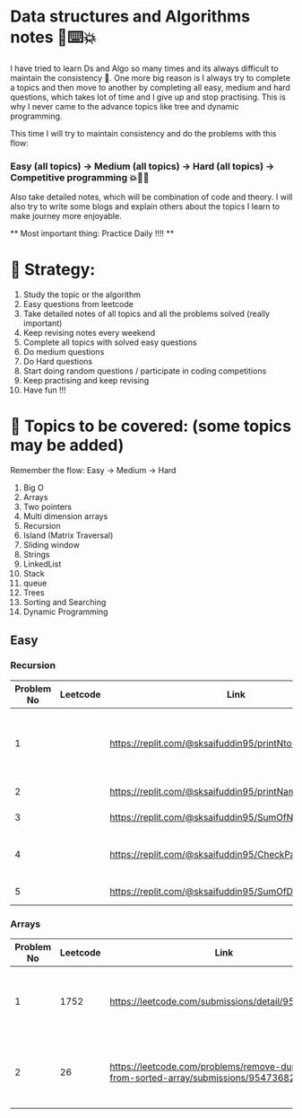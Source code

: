 # Data structures and Algorithms notes 📓⌨️💥
I have tried to learn Ds and Algo so many times and its always difficult to maintain the consistency 🥲. One more big reason is I always try to complete a topics and then move to another by completing all easy, medium and hard questions, which takes lot of time and I give up and stop practising. This is why I never came to the advance topics like tree and dynamic programming.

This time I will try to maintain consistency and do the problems with this flow:
### Easy (all topics) -> Medium (all topics) -> Hard (all topics) -> Competitive programming 💥🧑‍💻

Also take detailed notes, which will be combination of code and theory. I will also try to write some blogs and explain others about the topics I learn to make journey more enjoyable.

** Most important thing: Practice Daily !!!! **

# 💪 Strategy: 
1. Study the topic or the algorithm
2. Easy questions from leetcode
3. Take detailed notes of all topics and all the problems solved (really important)
4. Keep revising notes every weekend
5. Complete all topics with solved easy questions
6. Do medium questions
7. Do Hard questions
8. Start doing random questions / participate in coding competitions
9. Keep practising and keep revising
10. Have fun !!!

# 📔 Topics to be covered: (some topics may be added)
Remember the flow: Easy -> Medium -> Hard
1. Big O
2. Arrays
3. Two pointers
4. Multi dimension arrays
5. Recursion
6. Island (Matrix Traversal)
7. Sliding window
8. Strings
9. LinkedList
10. Stack
11. queue
12. Trees
13. Sorting and Searching
14. Dynamic Programming

## Easy

### Recursion
| Problem No  | Leetcode  | Link  | Learnings  | Solutions
|---|---|---|---|---|
| 1  |   | https://replit.com/@sksaifuddin95/printNto1  | Print numbers from n to 1, recursion basics  ||
| 2  |   | https://replit.com/@sksaifuddin95/printName | recursion basics ||
| 3  |   | https://replit.com/@sksaifuddin95/SumOfNNaturalNumbers | recursion basics ||
| 4  |   | https://replit.com/@sksaifuddin95/CheckPalindrome | checking palindrom using recurstion ||
| 5  |   | https://replit.com/@sksaifuddin95/SumOfDigits | sum of digits ||


### Arrays
| Problem No  | Leetcode  | Link  | Learnings  | Solutions
|---|---|---|---|---|
| 1  | 1752  | https://leetcode.com/submissions/detail/954163484/  | 1. how to check if array is sorted, 2. Using modulo  ||
| 2  | 26    | https://leetcode.com/problems/remove-duplicates-from-sorted-array/submissions/954736827/ | 1. how to remove duplicates from sorted array ||


